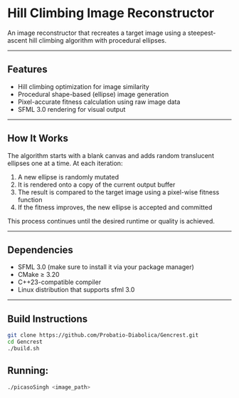# Hill Climbing Image Reconstructor

An image reconstructor that recreates a target image using a steepest-ascent hill climbing algorithm with procedural ellipses.

---

## Features

- Hill climbing optimization for image similarity  
- Procedural shape-based (ellipse) image generation  
- Pixel-accurate fitness calculation using raw image data  
- SFML 3.0 rendering for visual output  

---

## How It Works

The algorithm starts with a blank canvas and adds random translucent ellipses one at a time. At each iteration:

1. A new ellipse is randomly mutated  
2. It is rendered onto a copy of the current output buffer  
3. The result is compared to the target image using a pixel-wise fitness function  
4. If the fitness improves, the new ellipse is accepted and committed  

This process continues until the desired runtime or quality is achieved.

---

## Dependencies
- SFML 3.0 (make sure to install it via your package manager)
- CMake ≥ 3.20  
- C++23-compatible compiler  
- Linux distribution that supports sfml 3.0

---

## Build Instructions

```bash
git clone https://github.com/Probatio-Diabolica/Gencrest.git
cd Gencrest
./build.sh
```

## Running:

```bash
./picasoSingh <image_path>
```